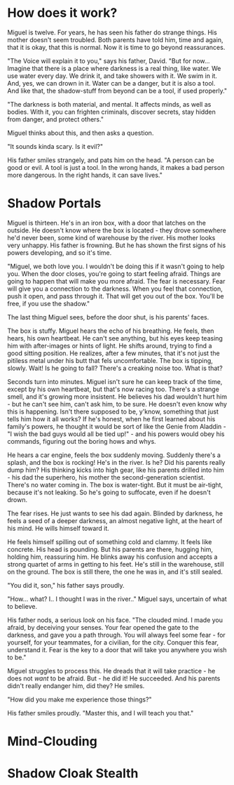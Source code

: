 <!-- TITLE: Lesson 1 -->
<!-- SUBTITLE: Miguel Murphy learns to use his powers -->

# How does it work?
Miguel is twelve. For years, he has seen his father do strange things. His mother doesn't seem troubled. Both parents have told him, time and again, that it is okay, that this is normal. Now it is time to go beyond reassurances.

"The Voice will explain it to you," says his father, David. "But for now... Imagine that there is a place where darkness is a real thing, like water. We use water every day. We drink it, and take showers with it. We swim in it. And, yes, we can drown in it. Water can be a danger, but it is also a tool. And like that, the shadow-stuff from beyond can be a tool, if used properly."

"The darkness is both material, and mental. It affects minds, as well as bodies. With it, you can frighten criminals, discover secrets, stay hidden from danger, and protect others."

Miguel thinks about this, and then asks a question.

"It sounds kinda scary. Is it evil?"

His father smiles strangely, and pats him on the head. "A person can be good or evil. A tool is just a tool. In the wrong hands, it makes a bad person more dangerous. In the right hands, it can save lives."
# Shadow Portals
Miguel is thirteen. He's in an iron box, with a door that latches on the outside. He doesn't know where the box is located - they drove somewhere he'd never been, some kind of warehouse by the river. His mother looks very unhappy. His father is frowning. But he has shown the first signs of his powers developing, and so it's time.

"Miguel, we both love you. I wouldn't be doing this if it wasn't going to help you. When the door closes, you're going to start feeling afraid. Things are going to happen that will make you more afraid. The fear is necessary. Fear will give you a connection to the darkness. When you feel that connection, push it open, and pass through it. That will get you out of the box. You'll be free, if you use the shadow."

The last thing Miguel sees, before the door shut, is his parents' faces.

The box is stuffy. Miguel hears the echo of his breathing. He feels, then hears, his own heartbeat. He can't see anything, but his eyes keep teasing him with after-images or hints of light. He shifts around, trying to find a good sitting position. He realizes, after a few minutes, that it's not just the pitiless metal under his butt that fels uncomfortable. The box is tipping, slowly. Wait! Is he going to fall? There's a creaking noise too. What is that?

Seconds turn into minutes. Miguel isn't sure he can keep track of the time, except by his own heartbeat, but that's now racing too. There's a strange smell, and it's growing more insistent. He believes his dad wouldn't hurt him - but he can't see him, can't ask him, to be sure. He doesn't even know why this is happening. Isn't there supposed to be, y'know, something that just tells him how it all works? If he's honest, when he first learned about his family's powers, he thought it would be sort of like the Genie from Aladdin - "I wish the bad guys would all be tied up!" - and his powers would obey his commands, figuring out the boring hows and whys.

He hears a car engine, feels the box suddenly moving. Suddenly there's a splash, and the box is rocking! He's in the river. Is he? Did his parents really dump him? His thinking kicks into high gear, like his parents drilled into him - his dad the superhero, his mother the second-generation scientist. There's no water coming in. The box is water-tight. But it must be air-tight, because it's not leaking. So he's going to suffocate, even if he doesn't drown.

The fear rises. He just wants to see his dad again. Blinded by darkness, he feels a seed of a deeper darkness, an almost negative light, at the heart of his mind. He wills himself toward it.

He feels himself spilling out of something cold and clammy. It feels like concrete. His head is pounding. But his parents are there, hugging him, holding him, reassuring him. He blinks away his confusion and accepts a strong quartet of arms in getting to his feet. He's still in the warehouse, still on the ground. The box is still there, the one he was in, and it's still sealed.

"You did it, son," his father says proudly.

"How... what? I.. I thought I was in the river.." Miguel says, uncertain of what to believe.

His father nods, a serious look on his face. "The clouded mind. I made you afraid, by deceiving your senses. Your fear opened the gate to the darkness, and gave you a path through. You will always feel some fear - for yourself, for your teammates, for a civilian, for the city. Conquer this fear, understand it. Fear is the key to a door that will take you anywhere you wish to be."

Miguel struggles to process this. He dreads that it will take practice - he does not *want* to be afraid. But - he did it! He succeeded. And his parents didn't really endanger him, did they? He smiles.

"How did you make me experience those things?"

His father smiles proudly. "Master this, and I will teach you that."
# Mind-Clouding
# Shadow Cloak Stealth
